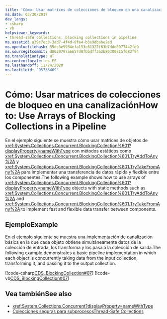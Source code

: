 ```yaml
---
title: 'Cómo: Usar matrices de colecciones de bloqueo en una canalización'
ms.date: 03/30/2017
dev_langs:
- csharp
- vb
helpviewer_keywords:
- thread-safe collections, blocking collections in pipeline
ms.assetid: a39c7ec3-3ad7-4f4d-8fe4-b3e9dbabe2ed
ms.openlocfilehash: 55dc3e9934efa153c61322f63b7dde8077442fd9
ms.sourcegitcommit: d8020797a6657d0fbbdff362b80300815f682f94
ms.translationtype: HT
ms.contentlocale: es-ES
ms.lasthandoff: 11/24/2020
ms.locfileid: "95733469"
---
```

# <a name="how-to-use-arrays-of-blocking-collections-in-a-pipeline"></a><span data-ttu-id="3782f-102">Cómo: Usar matrices de colecciones de bloqueo en una canalización</span><span class="sxs-lookup"><span data-stu-id="3782f-102">How to: Use Arrays of Blocking Collections in a Pipeline</span></span>

<span data-ttu-id="3782f-103">En el ejemplo siguiente se muestra cómo usar matrices de objetos de <xref:System.Collections.Concurrent.BlockingCollection%601?displayProperty=nameWithType> con métodos estáticos como <xref:System.Collections.Concurrent.BlockingCollection%601.TryAddToAny%2A> y <xref:System.Collections.Concurrent.BlockingCollection%601.TryTakeFromAny%2A> para implementar una transferencia de datos rápida y flexible entre los componentes.</span><span class="sxs-lookup"><span data-stu-id="3782f-103">The following example shows how to use arrays of <xref:System.Collections.Concurrent.BlockingCollection%601?displayProperty=nameWithType> objects with static methods such as <xref:System.Collections.Concurrent.BlockingCollection%601.TryAddToAny%2A> and <xref:System.Collections.Concurrent.BlockingCollection%601.TryTakeFromAny%2A> to implement fast and flexible data transfer between components.</span></span>  
  
## <a name="example"></a><span data-ttu-id="3782f-104">Ejemplo</span><span class="sxs-lookup"><span data-stu-id="3782f-104">Example</span></span>  

 <span data-ttu-id="3782f-105">En el ejemplo siguiente se muestra una implementación de canalización básica en la que cada objeto obtiene simultáneamente datos de la colección de entrada, los transforma y los pasa a la colección de salida.</span><span class="sxs-lookup"><span data-stu-id="3782f-105">The following example demonstrates a basic pipeline implementation in which each object is concurrently taking data from the input collection, transforming it, and passing it to the output collection.</span></span>  
  
 [!code-csharp[CDS_BlockingCollection#07](../../../../samples/snippets/csharp/VS_Snippets_Misc/cds_blockingcollection/cs/example07.cs#07)]
 [!code-vb[CDS_BlockingCollection#07](../../../../samples/snippets/visualbasic/VS_Snippets_Misc/cds_blockingcollection/vb/bcpipeline.vb#07)]  
  
## <a name="see-also"></a><span data-ttu-id="3782f-106">Vea también</span><span class="sxs-lookup"><span data-stu-id="3782f-106">See also</span></span>

- <xref:System.Collections.Concurrent?displayProperty=nameWithType>
- [<span data-ttu-id="3782f-107">Colecciones seguras para subprocesos</span><span class="sxs-lookup"><span data-stu-id="3782f-107">Thread-Safe Collections</span></span>](index.md)
